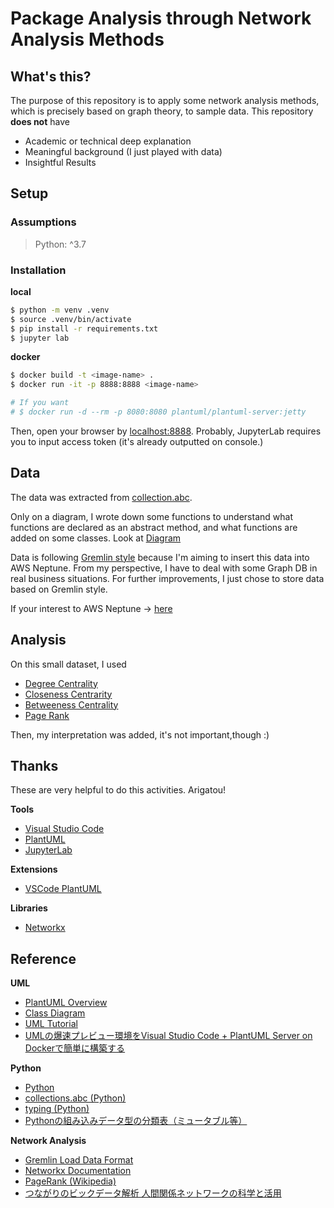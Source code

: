 # Package Analysis through Network Analysis Methods

## What's this?

The purpose of this repository is to apply some network analysis methods, which is precisely based on graph theory, to sample data. This repository **does not** have 

- Academic or technical deep explanation
- Meaningful background (I just played with data)
- Insightful Results

## Setup

### Assumptions

> Python: ^3.7

### Installation

**local**

```bash
$ python -m venv .venv 
$ source .venv/bin/activate
$ pip install -r requirements.txt
$ jupyter lab 
```

**docker**

```bash 
$ docker build -t <image-name> .
$ docker run -it -p 8888:8888 <image-name> 

# If you want
# $ docker run -d --rm -p 8080:8080 plantuml/plantuml-server:jetty
```

Then, open your browser by [localhost:8888](http://localhost:8888). Probably, JupyterLab requires you to input access token (it's already outputted on console.) 


## Data
The data was extracted from [collection.abc](https://docs.python.org/ja/3/library/collections.abc.html). 

Only on a diagram, I wrote down some functions to understand what functions are declared as an abstract method, and what functions are added on some classes. Look at [Diagram](./out/uml/python-abc-collections/collections.abc.png)


Data is following [Gremlin style](https://docs.aws.amazon.com/ja_jp/neptune/latest/userguide/bulk-load-tutorial-format-gremlin.html) because I'm aiming to insert this data into AWS Neptune. From my perspective, I have to deal with some Graph DB in real business situations. For further improvements, I just chose to store data based on Gremlin style.

If your interest to AWS Neptune -> [here](https://aws.amazon.com/jp/neptune/)

## Analysis 

On this small dataset, I used

- [Degree Centrality](https://networkx.github.io/documentation/stable/reference/algorithms/generated/networkx.algorithms.centrality.degree_centrality.html#networkx.algorithms.centrality.degree_centrality) 
- [Closeness Centrarity](https://networkx.github.io/documentation/stable/reference/algorithms/centrality.html#closeness)
- [Betweeness Centrality](https://networkx.github.io/documentation/stable/reference/algorithms/generated/networkx.algorithms.centrality.betweenness_centrality.html#networkx.algorithms.centrality.betweenness_centrality)
- [Page Rank](https://networkx.github.io/documentation/stable/reference/algorithms/generated/networkx.algorithms.link_analysis.pagerank_alg.pagerank_numpy.html#networkx.algorithms.link_analysis.pagerank_alg.pagerank_numpy)

Then, my interpretation was added, it's not important,though :)


## Thanks

These are very helpful to do this activities. Arigatou!

**Tools**
- [Visual Studio Code](https://github.com/microsoft/vscode)
- [PlantUML](https://github.com/plantuml/plantuml-server)
- [JupyterLab](https://github.com/jupyterlab/jupyterlab)

**Extensions**
- [VSCode PlantUML](https://github.com/qjebbs/vscode-plantuml)

**Libraries**
- [Networkx](https://github.com/networkx/networkx)


## Reference
**UML**
- [PlantUML Overview](https://plantuml.com/ja/)
- [Class Diagram](http://www.agilemodeling.com/style/classDiagram.htm)
- [UML Tutorial](https://sparxsystems.com/resources/tutorials/uml2/index.html)
- [UMLの爆速プレビュー環境をVisual Studio Code + PlantUML Server on Dockerで簡単に構築する](https://dev.classmethod.jp/articles/plantuml-server-on-docker/)

**Python**
- [Python](https://github.com/python/cpython)
- [collections.abc (Python)](https://docs.python.org/ja/3/library/collections.abc.html)
- [typing (Python)](https://docs.python.org/ja/3/library/typing.html)
- [Pythonの組み込みデータ型の分類表（ミュータブル等）
](https://gammasoft.jp/blog/python-built-in-types/)

**Network Analysis**
- [Gremlin Load Data Format](https://docs.aws.amazon.com/neptune/latest/userguide/bulk-load-tutorial-format-gremlin.html)
- [Networkx Documentation](https://networkx.github.io/documentation/stable/index.html)
- [PageRank (Wikipedia)](https://en.wikipedia.org/wiki/PageRank#Python)
- [つながりのビックデータ解析 人間関係ネットワークの科学と活用](https://www.nii.ac.jp/userdata/shimin/documents/H28/160622_1stlec.pdf)